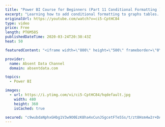 ```yaml
---
title: "Power BI Course for Beginners (Part 11 Conditional Formatting )"
excerpt: "Learning how to add conditional formatting to graphs tables. Utilize colors and icons to deliver quick insights"
originalUrl: https://youtube.com/watch?v=ci5-CptHC84
type: video
price: Free
length: PT6M58S
publishedDateTime: 2020-03-24T20:38:43Z
heat: 50

featuredContent: "<iframe width=\"800\" height=\"500\" frameborder=\"0\" src=\"https://www.youtube.com/embed/ci5-CptHC84\" allow=\"accelerometer; autoplay; encrypted-media; gyroscope; picture-in-picture\" allowfullscreen></iframe>"

provider:
  name: Absent Data Channel
  domain: absentdata.com

topics:
  - Power BI

images:
  - url: https://i.ytimg.com/vi/ci5-CptHC84/hqdefault.jpg
    width: 480
    height: 360
    isCached: true

secured: "c9wubdaNphxGHbg1V3w9O0EzK8ha4xCunJSgcetFTe5Ss/t/zt8Hsm4w2r+DA8J9GMlHDnfCZRWBpWMrqoxJ2SrnDPIXsYZ8B3nSLGEcjs40SOT7DT6kyjbW7AdiwNWZctoDg/Ouf3YGu2i+ANMn8buWxR3QC8hydVPVQQYUrlUrRcvxWku/jx7GHlOfZ1e8PWlFMw6bB6gxPllwWTAjKGITVS7Qta4c7N8N43gIK7ZUTwQ5MU6XzDs9hOCUlv6gSXHmYEwT46yZauvTVBQ7XiqqII9F3Sx3FiAfqL+KwsJrVwaHI1Hd5uva0jPJNRJP7rceQcedj0dwbNQams7QdDF1tj1N59BasV8TerKwpkAnqLcbbqRvyUTsr6cKXK2x8MEGv2CdfeP2qABdkJYtvWdhhC4Y5FiWg3zhL1n8qAw=;Q7kK/c9gB+gvMQI2ig+NRQ=="
---
```


